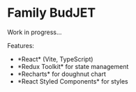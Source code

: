 <h1> Family Bud<strong>JET</strong></h1>
<p>Work in progress...</p>

<p>Features:</p>
<ul>
   <li>*React* (Vite, TypeScript)</li>
   <li>*Redux Toolkit* for state management</li>
   <li>*Recharts* for doughnut chart</li>
   <li>*React Styled Components* for styles</li>
</ul>
